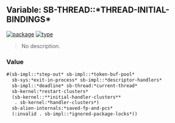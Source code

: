 ## Variable: SB-THREAD::\*THREAD-INITIAL-BINDINGS\*
[![package](https://img.shields.io/badge/Package-SB--THREAD-5f9ea0.svg?style=social&colorA=999999)](../) [![type](https://img.shields.io/badge/Type-Variable-5f9ea0.svg?style=social&colorA=999999)](../#variable) 

> No description.

### Value
```cl
#(sb-impl::*step-out* sb-impl::*token-buf-pool*
  sb-sys:*exit-in-process* sb-impl::*descriptor-handlers*
  sb-impl::*deadline* sb-thread:*current-thread*
  sb-kernel:*restart-clusters*
  (sb-kernel::**initial-handler-clusters**
   . sb-kernel:*handler-clusters*)
  sb-alien-internals:*saved-fp-and-pcs*
  (:invalid . sb-impl::*ignored-package-locks*))
```
